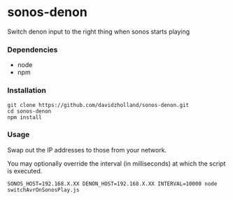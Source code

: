 # sonos-denon
Switch denon input to the right thing when sonos starts playing

### Dependencies

* node
* npm

### Installation

``` 
git clone https://github.com/davidzholland/sonos-denon.git
cd sonos-denon
npm install
```

### Usage

Swap out the IP addresses to those from your network.

You may optionally override the interval (in milliseconds) at which the script is executed.

```
SONOS_HOST=192.168.X.XX DENON_HOST=192.168.X.XX INTERVAL=10000 node switchAvrOnSonosPlay.js
```